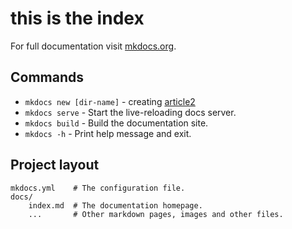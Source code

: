 # this is the index

For full documentation visit [mkdocs.org](https://www.mkdocs.org).

## Commands

* `mkdocs new [dir-name]` - creating [article2](article2.md)
* `mkdocs serve` - Start the live-reloading docs server.
* `mkdocs build` - Build the documentation site.
* `mkdocs -h` - Print help message and exit.

## Project layout

    mkdocs.yml    # The configuration file.
    docs/
        index.md  # The documentation homepage.
        ...       # Other markdown pages, images and other files.
